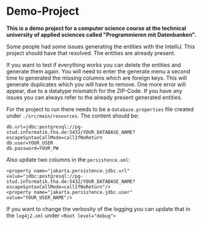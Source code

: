 # Demo-Project

**This is a demo project for a computer science course at the technical university of applied sciences called "Programmieren mit Datenbanken".**

Some people had some issues generating the entities with the IntelliJ. 
This project should have that resolved. The entities are already present. 

If you want to test if everything works you can delete the entities and generate them again.
You will need to enter the generate menu a second time to generated the missing columns which are foreign keys.
This will generate duplicates which you will have to remove.
One more error will appear, due to a datatype mismatch for the ZIP-Code. 
If you have any issues you can always refer to the already present generated entities.

For the project to run there needs to be a `database.properties` file created under `./src/main/resources`.
The content should be:
```
db.url=jdbc:postgresql://pg-stud.informatik.tha.de:5432/YOUR_DATABASE_NAME?escapeSyntaxCallMode=callIfNoReturn
db.user=YOUR_USER
db.password=YOUR_PW
```

Also update two columns in the `persistence.xml`:
```
<property name="jakarta.persistence.jdbc.url" value="jdbc:postgresql://pg-stud.informatik.tha.de:5432/YOUR_DATABASE_NAME?escapeSyntaxCallMode=callIfNoReturn"/>
<property name="jakarta.persistence.jdbc.user" value="YOUR_USER_NAME"/>
``` 

If you want to change the verbosity of the logging you can update that in the `log4j2.xml` under `<Root level="debug">`
